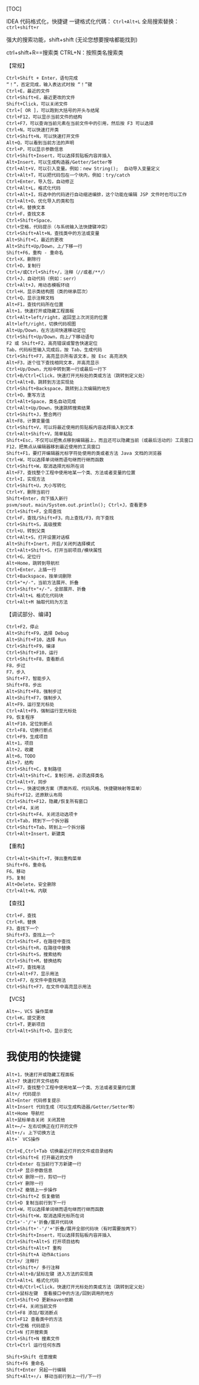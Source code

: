 [TOC]

IDEA 代码格式化，快捷键
一键格式化代碼： `Ctrl+Alt+L`
全局搜索替换：`ctrl+shift+r`

强大的搜索功能，shift+shift (无论您想要搜啥都能找到)

ctrl+shift+R==搜索类   CTRL+N：按照类名搜索类

【常规】

    Ctrl+Shift + Enter，语句完成
    “！”，否定完成，输入表达式时按 “！”键
    Ctrl+E，最近的文件
    Ctrl+Shift+E，最近更改的文件
    Shift+Click，可以关闭文件
    Ctrl+[ OR ]，可以跑到大括号的开头与结尾
    Ctrl+F12，可以显示当前文件的结构
    Ctrl+F7，可以查询当前元素在当前文件中的引用，然后按 F3 可以选择
    Ctrl+N，可以快速打开类
    Ctrl+Shift+N，可以快速打开文件
    Alt+Q，可以看到当前方法的声明
    Ctrl+P，可以显示参数信息
    Ctrl+Shift+Insert，可以选择剪贴板内容并插入
    Alt+Insert，可以生成构造器/Getter/Setter等
    Ctrl+Alt+V，可以引入变量。例如：new String();  自动导入变量定义
    Ctrl+Alt+T，可以把代码包在一个块内，例如：try/catch
    Ctrl+Enter，导入包，自动修正
    Ctrl+Alt+L，格式化代码
    Ctrl+Alt+I，将选中的代码进行自动缩进编排，这个功能在编辑 JSP 文件时也可以工作
    Ctrl+Alt+O，优化导入的类和包
    Ctrl+R，替换文本
    Ctrl+F，查找文本
    Ctrl+Shift+Space， 
    Ctrl+空格，代码提示（与系统输入法快捷键冲突）
    Ctrl+Shift+Alt+N，查找类中的方法或变量
    Alt+Shift+C，最近的更改
    Alt+Shift+Up/Down，上/下移一行
    Shift+F6，重构 - 重命名
    Ctrl+X，删除行
    Ctrl+D，复制行
    Ctrl+/或Ctrl+Shift+/，注释（//或者/**/）
    Ctrl+J，自动代码（例如：serr）
    Ctrl+Alt+J，用动态模板环绕
    Ctrl+H，显示类结构图（类的继承层次）
    Ctrl+Q，显示注释文档
    Alt+F1，查找代码所在位置
    Alt+1，快速打开或隐藏工程面板
    Ctrl+Alt+left/right，返回至上次浏览的位置
    Alt+left/right，切换代码视图
    Alt+Up/Down，在方法间快速移动定位
    Ctrl+Shift+Up/Down，向上/下移动语句
    F2 或 Shift+F2，高亮错误或警告快速定位
    Tab，代码标签输入完成后，按 Tab，生成代码
    Ctrl+Shift+F7，高亮显示所有该文本，按 Esc 高亮消失
    Alt+F3，逐个往下查找相同文本，并高亮显示
    Ctrl+Up/Down，光标中转到第一行或最后一行下
    Ctrl+B/Ctrl+Click，快速打开光标处的类或方法（跳转到定义处）
    Ctrl+Alt+B，跳转到方法实现处
    Ctrl+Shift+Backspace，跳转到上次编辑的地方
    Ctrl+O，重写方法
    Ctrl+Alt+Space，类名自动完成
    Ctrl+Alt+Up/Down，快速跳转搜索结果
    Ctrl+Shift+J，整合两行
    Alt+F8，计算变量值
    Ctrl+Shift+V，可以将最近使用的剪贴板内容选择插入到文本
    Ctrl+Alt+Shift+V，简单粘贴
    Shift+Esc，不仅可以把焦点移到编辑器上，而且还可以隐藏当前（或最后活动的）工具窗口
    F12，把焦点从编辑器移到最近使用的工具窗口
    Shift+F1，要打开编辑器光标字符处使用的类或者方法 Java 文档的浏览器
    Ctrl+W，可以选择单词继而语句继而行继而函数
    Ctrl+Shift+W，取消选择光标所在词
    Alt+F7，查找整个工程中使用地某一个类、方法或者变量的位置
    Ctrl+I，实现方法
    Ctrl+Shift+U，大小写转化
    Ctrl+Y，删除当前行
    Shift+Enter，向下插入新行
    psvm/sout，main/System.out.println(); Ctrl+J，查看更多
    Ctrl+Shift+F，全局查找
    Ctrl+F，查找/Shift+F3，向上查找/F3，向下查找
    Ctrl+Shift+S，高级搜索
    Ctrl+U，转到父类
    Ctrl+Alt+S，打开设置对话框
    Alt+Shift+Inert，开启/关闭列选择模式
    Ctrl+Alt+Shift+S，打开当前项目/模块属性
    Ctrl+G，定位行
    Alt+Home，跳转到导航栏
    Ctrl+Enter，上插一行
    Ctrl+Backspace，按单词删除
    Ctrl+"+/-"，当前方法展开、折叠
    Ctrl+Shift+"+/-"，全部展开、折叠
    Ctrl+Alt+L 格式化代码块
    Ctrl+Alt+M 抽取代码为方法

【调试部分、编译】

    Ctrl+F2，停止
    Alt+Shift+F9，选择 Debug
    Alt+Shift+F10，选择 Run
    Ctrl+Shift+F9，编译
    Ctrl+Shift+F10，运行
    Ctrl+Shift+F8，查看断点
    F8，步过
    F7，步入
    Shift+F7，智能步入
    Shift+F8，步出
    Alt+Shift+F8，强制步过
    Alt+Shift+F7，强制步入
    Alt+F9，运行至光标处
    Ctrl+Alt+F9，强制运行至光标处
    F9，恢复程序
    Alt+F10，定位到断点
    Ctrl+F8，切换行断点
    Ctrl+F9，生成项目
    Alt+1，项目
    Alt+2，收藏
    Alt+6，TODO
    Alt+7，结构
    Ctrl+Shift+C，复制路径
    Ctrl+Alt+Shift+C，复制引用，必须选择类名
    Ctrl+Alt+Y，同步
    Ctrl+~，快速切换方案（界面外观、代码风格、快捷键映射等菜单）
    Shift+F12，还原默认布局
    Ctrl+Shift+F12，隐藏/恢复所有窗口
    Ctrl+F4，关闭
    Ctrl+Shift+F4，关闭活动选项卡
    Ctrl+Tab，转到下一个拆分器
    Ctrl+Shift+Tab，转到上一个拆分器
    Ctrl+Alt+Insert，新建类

【重构】

    Ctrl+Alt+Shift+T，弹出重构菜单
    Shift+F6，重命名
    F6，移动
    F5，复制
    Alt+Delete，安全删除
    Ctrl+Alt+N，内联

【查找】

    Ctrl+F，查找
    Ctrl+R，替换
    F3，查找下一个
    Shift+F3，查找上一个
    Ctrl+Shift+F，在路径中查找
    Ctrl+Shift+R，在路径中替换
    Ctrl+Shift+S，搜索结构
    Ctrl+Shift+M，替换结构
    Alt+F7，查找用法
    Ctrl+Alt+F7，显示用法
    Ctrl+F7，在文件中查找用法
    Ctrl+Shift+F7，在文件中高亮显示用法

【VCS】

    Alt+~，VCS 操作菜单
    Ctrl+K，提交更改
    Ctrl+T，更新项目
    Ctrl+Alt+Shift+D，显示变化

# 我使用的快捷键

```
Alt+1，快速打开或隐藏工程面板
Alt+7 快速打开文件结构
Alt+F7，查找整个工程中使用地某一个类、方法或者变量的位置
Alt+/ 代码提示
Alt+Enter 代码修复提示
Alt+Insert 代码生成（可以生成构造器/Getter/Setter等）
Alt+Home 导航栏
Alt+鼠标单击关闭 关闭其他
Alt+←/→ 左右切换正在打开的文件
Alt+↑/↓ 上下切换方法
Alt+` VCS操作

Ctrl+E,Ctrl+Tab 切换最近打开的文件或目录结构
Ctrl+Shift+E 打开最近的文件
Ctrl+Enter 在当前行下方新建一行
Ctrl+P 显示参数信息
Ctrl+X 删除一行，剪切一行
Ctrl+Y 删除一行
Ctrl+Z 撤销上一步操作
Ctrl+Shift+Z 恢复撤销
Ctrl+D 复制当前行到下一行
Ctrl+W，可以选择单词继而语句继而行继而函数
Ctrl+Shift+W，取消选择光标所在词
Ctrl+'-'/'+'折叠/展开代码块
Ctrl+Shift+'-'/'+'折叠/展开全部代码块（有时需要按两下）
Ctrl+Shift+Insert，可以选择剪贴板内容并插入
Ctrl+Shift+Alt+S 打开项目结构
Ctrl+Shift+Alt+T 重构
Ctrl+Shift+A 动作Actions
Ctrl+/ 注释行
Ctrl+Shift+/ 多行注释
Ctrl+Alt+B/鼠标左键 进入方法的实现类
Ctrl+Alt+L 格式化代码
Ctrl+B/Ctrl+Click，快速打开光标处的类或方法（跳转到定义处）
Ctrl+鼠标左键  查看接口中的方法/回到调用的地方
Crtl+Shift+O 更新maven依赖
Ctrl+F4，关闭当前文件
Ctrl+F8 添加/取消断点
Ctrl+F12 查看类中的方法
Ctrl+空格 代码提示
Ctrl+N 打开搜索类
Ctrl+Shift+N 搜素文件
Ctrl+Ctrl 运行任何东西

Shift+Shift 任意搜索
Shift+F6 重命名
Shift+Enter 另起一行编辑
Shift+Alt+↑/↓ 移动当前行到上一行/下一行
```
